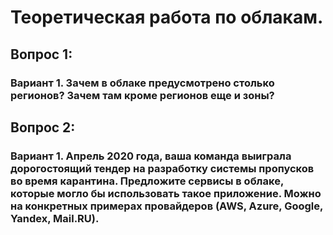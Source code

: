 # Теоретическая работа по облакам.
## Вопрос 1:
### Вариант 1. Зачем в облаке предусмотрено столько регионов? Зачем там кроме регионов еще и зоны?

## Вопрос 2:
### Вариант 1. Апрель 2020 года, ваша команда выиграла дорогостоящий тендер на разработку системы пропусков во время карантина. Предложите сервисы в облаке, которые могло бы использовать такое приложение. Можно на конкретных примерах провайдеров (AWS, Azure, Google, Yandex, Mail.RU).
